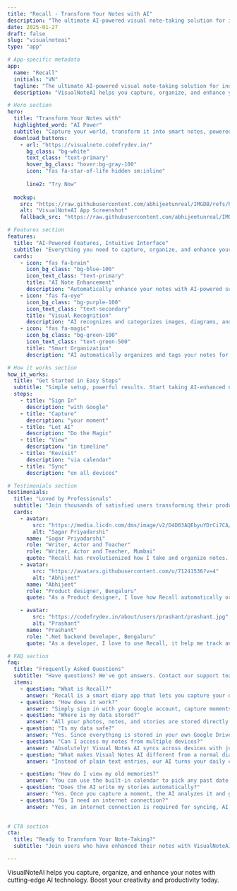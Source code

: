 ```yaml
---
title: "Recall - Transform Your Notes with AI"
description: "The ultimate AI-powered visual note-taking solution for individuals and teams."
date: 2025-01-27
draft: false
slug: "visualnoteai"
type: "app"

# App-specific metadata
app:
  name: "Recall"
  initials: "VN"
  tagline: "The ultimate AI-powered visual note-taking solution for individuals and teams."
  description: "VisualNoteAI helps you capture, organize, and enhance your notes with cutting-edge AI technology. Boost your creativity and productivity today."

# Hero section
hero:
  title: "Transform Your Notes with"
  highlighted_word: "AI Power"
  subtitle: "Capture your world, transform it into smart notes, powered by AI. Your visual memory, reimagined"
  download_buttons:
    - url: "https://visualnote.codefrydev.in/"
      bg_class: "bg-white"
      text_class: "text-primary"
      hover_bg_class: "hover:bg-gray-100"
      icon: "fas fa-star-of-life hidden sm:inline"
      
      line2: "Try Now"
    
  mockup:
    src: "https://raw.githubusercontent.com/abhijeetunreal/IMGDB/refs/heads/main/WebApp/VisualNoteAI/RecallScreen.png"
    alt: "VisualNoteAI App Screenshot"
    fallback_src: "https://raw.githubusercontent.com/abhijeetunreal/IMGDB/refs/heads/main/WebApp/VisualNoteAI/visualnote.codefrydev.in_(iPhone%2012%20Pro).png"

# Features section
features:
  title: "AI-Powered Features, Intuitive Interface"
  subtitle: "Everything you need to capture, organize, and enhance your notes with AI."
  cards:
    - icon: "fas fa-brain"
      icon_bg_class: "bg-blue-100"
      icon_text_class: "text-primary"
      title: "AI Note Enhancement"
      description: "Automatically enhance your notes with AI-powered suggestions and improvements."
    - icon: "fas fa-eye"
      icon_bg_class: "bg-purple-100"
      icon_text_class: "text-secondary"
      title: "Visual Recognition"
      description: "AI recognizes and categorizes images, diagrams, and handwritten text in your notes."
    - icon: "fas fa-magic"
      icon_bg_class: "bg-green-100"
      icon_text_class: "text-green-500"
      title: "Smart Organization"
      description: "AI automatically organizes and tags your notes for easy discovery and retrieval."

# How it works section
how_it_works:
  title: "Get Started in Easy Steps"
  subtitle: "Simple setup, powerful results. Start taking AI-enhanced notes in minutes."
  steps:
    - title: "Sign In"
      description: "with Google"
    - title: "Capture"
      description: "your moment"
    - title: "Let AI"
      description: "Do the Magic"
    - title: "View"
      description: "in timeline"
    - title: "Revisit"
      description: "via calendar"
    - title: "Sync"
      description: "on all devices"

# Testimonials section
testimonials:
  title: "Loved by Professionals"
  subtitle: "Join thousands of satisfied users transforming their productivity."
  cards:
    - avatar:
        src: "https://media.licdn.com/dms/image/v2/D4D03AQEbyuYDrCi7CA/profile-displayphoto-shrink_200_200/B4DZeL1HfnGsAc-/0/1750397648340?e=2147483647&v=beta&t=2mT2tbfgN6JAyrgSejm9kw9DjAo9EyzdmUQVj12CHng"
        alt: "Sagar Priyadarshi"
      name: "Sagar Priyadarshi"
      role: "Writer, Actor and Teacher"
      role: "Writer, Actor and Teacher, Mumbai"
      quote: "Recall has revolutionized how I take and organize notes. The AI enhancement features are absolutely game-changing!"
    - avatar:
        src: "https://avatars.githubusercontent.com/u/71241536?v=4"
        alt: "Abhijeet"
      name: "Abhijeet"
      role: "Product designer, Bengaluru"
      quote: "As a Product designer, I love how Recall automatically organizes my life notes and insperation with AI recognition."

    - avatar:
        src: "https://codefrydev.in/about/users/prashant/prashant.jpg"
        alt: "Prashant"
      name: "Prashant"
      role: ".Net backend Developer, Bengaluru"
      quote: "As a developer, I love to use Recall, it help me track and organizes my life using inhanced automated note with AI."

# FAQ section
faq:
  title: "Frequently Asked Questions"
  subtitle: "Have questions? We've got answers. Contact our support team if you need more help."
  items:
    - question: "What is Recall?"
      answer: "Recall is a smart diary app that lets you capture your daily life visually and transform it into meaningful, AI-powered storytelling. Your moments are stored securely on your Google Drive, accessible anytime, anywhere."
    - question: "How does it work?"
      answer: "Simply sign in with your Google account, capture moments using your device’s camera, and let AI create rich, story-like notes for each memory. You can browse your life’s timeline or revisit past moments from the calendar view."
    - question: "Where is my data stored?"
      answer: "All your photos, notes, and stories are stored directly on your Google Drive. This ensures complete privacy, full control, and high-level Google security"
    - question: "Is my data safe?"
      answer: "Yes. Since everything is stored in your own Google Drive, only you have access. The app never stores your data on external servers, ensuring complete security and privacy."
    - question: "Can I access my notes from multiple devices?"
      answer: "Absolutely! Visual Notes AI syncs across devices with just one click—no extra setup required. Your timeline and memories are always up to date."
    - question: "What makes Visual Notes AI different from a normal diary?"
      answer: "Instead of plain text entries, our AI turns your daily captures into beautiful, story-driven memories that are worth revisiting—making your diary feel alive."

    - question: "How do I view my old memories?"
      answer: "You can use the built-in calendar to pick any past date. Your captured moments and AI-crafted notes will appear, letting you relive your best memories instantly."
    - question: "Does the AI write my stories automatically?"
      answer: "Yes. Once you capture a moment, the AI analyzes it and generates a personalized narrative—giving life to your visual memories."
    - question: "Do I need an internet connection?"
      answer: "Yes, an internet connection is required for syncing, AI story generation, and accessing your Google Drive."
    

# CTA section
cta:
  title: "Ready to Transform Your Note-Taking?"
  subtitle: "Join users who have enhanced their notes with VisualNoteAI. Use it now on your mobile device or desktop and get started in minutes."

---
```


VisualNoteAI helps you capture, organize, and enhance your notes with cutting-edge AI technology. Boost your creativity and productivity today.